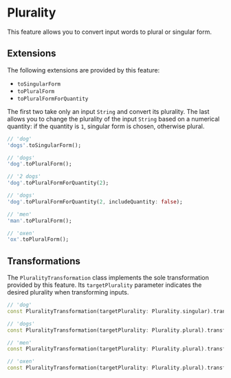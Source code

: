 # Plurality

This feature allows you to convert input words to plural or singular form.

## Extensions

The following extensions are provided by this feature:

* `toSingularForm`
* `toPluralForm`
* `toPluralFormForQuantity`

The first two take only an input `String` and convert its plurality. The last allows you to change the plurality of the input `String` based on a numerical quantity: if the quantity is `1`, singular form is chosen, otherwise plural.

```dart
// 'dog'
'dogs'.toSingularForm();

// 'dogs'
'dog'.toPluralForm();

// '2 dogs'
'dog'.toPluralFormForQuantity(2);

// 'dogs'
'dog'.toPluralFormForQuantity(2, includeQuantity: false);

// 'men'
'man'.toPluralForm();

// 'oxen'
'ox'.toPluralForm();
```

## Transformations

The `PluralityTransformation` class implements the sole transformation provided by this feature. Its `targetPlurality` parameter indicates the desired plurality when transforming inputs.

```dart
// 'dog'
const PluralityTransformation(targetPlurality: Plurality.singular).transform('dogs', 'en');

// 'dogs'
const PluralityTransformation(targetPlurality: Plurality.plural).transform('dog', 'en');

// 'men'
const PluralityTransformation(targetPlurality: Plurality.plural).transform('man', 'en');

// 'oxen'
const PluralityTransformation(targetPlurality: Plurality.plural).transform('ox', 'en');
```